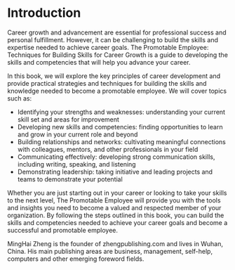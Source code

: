 # Introduction

Career growth and advancement are essential for professional success and personal fulfillment. However, it can be challenging to build the skills and expertise needed to achieve career goals. The Promotable Employee: Techniques for Building Skills for Career Growth is a guide to developing the skills and competencies that will help you advance your career.

In this book, we will explore the key principles of career development and provide practical strategies and techniques for building the skills and knowledge needed to become a promotable employee. We will cover topics such as:

* Identifying your strengths and weaknesses: understanding your current skill set and areas for improvement
* Developing new skills and competencies: finding opportunities to learn and grow in your current role and beyond
* Building relationships and networks: cultivating meaningful connections with colleagues, mentors, and other professionals in your field
* Communicating effectively: developing strong communication skills, including writing, speaking, and listening
* Demonstrating leadership: taking initiative and leading projects and teams to demonstrate your potential

Whether you are just starting out in your career or looking to take your skills to the next level, The Promotable Employee will provide you with the tools and insights you need to become a valued and respected member of your organization. By following the steps outlined in this book, you can build the skills and competencies needed to achieve your career goals and become a successful and promotable employee.


MingHai Zheng is the founder of zhengpublishing.com and lives in Wuhan, China. His main publishing areas are business, management, self-help, computers and other emerging foreword fields.
